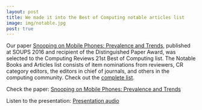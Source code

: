 ```yaml
---
layout: post
title: We made it into the Best of Computing notable articles list
image: img/notable.jpg
post: true
---
```


Our paper [Snooping on Mobile Phones&#58; Prevalence and Trends](http://www.di.fc.ul.pt/~tjvg/amc/snooping.pdf), published at SOUPS 2016 and recipient of the Distinguished Paper Award, was selected to the Computing Reviews 21st Best of Computing list. The Notable Books and Articles list consists of item nominations from reviewers, CR category editors, the editors in chief of journals, and others in the computing community. Check out the <a href="http://www.computingreviews.com/recommend/bestof/notableitems.cfm?bestYear=2016">complete list</a>.

Check the paper: [Snooping on Mobile Phones&#58; Prevalence and Trends](http://www.di.fc.ul.pt/~tjvg/amc/snooping.pdf)

Listen to the presentation: [Presentation audio](https://www.usenix.org/conference/soups2016/technical-sessions/presentation/marques)
